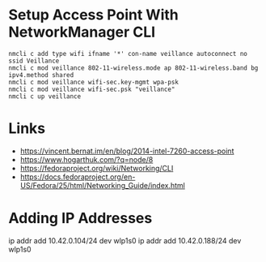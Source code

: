 # Setup Access Point With NetworkManager CLI

```
nmcli c add type wifi ifname '*' con-name veillance autoconnect no ssid Veillance
nmcli c mod veillance 802-11-wireless.mode ap 802-11-wireless.band bg ipv4.method shared
nmcli c mod veillance wifi-sec.key-mgmt wpa-psk
nmcli c mod veillance wifi-sec.psk "veillance"
nmcli c up veillance
```

# Links

* https://vincent.bernat.im/en/blog/2014-intel-7260-access-point
* https://www.hogarthuk.com/?q=node/8
* https://fedoraproject.org/wiki/Networking/CLI
* https://docs.fedoraproject.org/en-US/Fedora/25/html/Networking_Guide/index.html

# Adding IP Addresses

ip addr add 10.42.0.104/24 dev wlp1s0
ip addr add 10.42.0.188/24 dev wlp1s0

